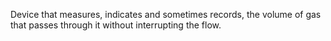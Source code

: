 ﻿Device that measures, indicates and sometimes records, the volume of gas that passes through it without interrupting the flow.
